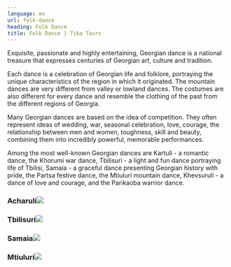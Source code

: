 ```yaml
---
language: en
url: folk-dance
heading: Folk Dance
title: Folk Dance | Tika Tours
---
```

<div class="row content-row"><!-- 1525 (1)-->
<div class="col-xs-12 col-sm-6 col-md-6"><!-- 2040 -->

Exquisite, passionate and highly entertaining, Georgian dance is a national treasure
that expresses centuries of Georgian art, culture and tradition.

Each dance is a celebration of Georgian life and folklore, portraying the unique
characteristics of the region in which it originated. The mountain dances are very
different from valley or lowland dances. The costumes are also different for every
dance and resemble the clothing of the past from the different regions of Georgia.

</div>

<div class="col-xs-12 col-sm-6 col-md-6"><!-- 2041 -->

Many Georgian dances are based on the idea of competition. They often represent ideas
of wedding, war, seasonal celebration, love, courage, the relationship between men
and women, toughness, skill and beauty, combining them into incredibly powerful,
memorable performances.

Among the most well\-known Georgian dances are Kartuli \- a romantic dance, the Khorumi
war dance, Tbilisuri \- a light and fun dance portraying life of Tbilisi, Samaia
\- a graceful dance presenting Georgian history with pride, the Partsa festive dance,
the Mtiuluri mountain dance, Khevsuruli \- a dance of love and courage, and the
Parikaoba warrior dance.

</div>

</div>

<div class="row content-row"><!-- 1526 (2)-->
<div class="col-xs-12 col-sm-6 col-md-6"><!-- 2042 -->

### Acharuli![](/library/content/img11.jpg)

</div>

<div class="col-xs-12 col-sm-6 col-md-6"><!-- 2043 -->

### Tbilisuri![](/library/content/img12.jpg)

</div>

</div>

<div class="row content-row"><!-- 1527 (3)-->
<div class="col-xs-12 col-sm-6 col-md-6"><!-- 2044 -->

### Samaia![](/library/content/samaia_cr.jpg)

</div>

<div class="col-xs-12 col-sm-6 col-md-6"><!-- 2045 -->

### Mtiuluri![](/library/content/mtiuluri_cr.jpg)

</div>

</div>
